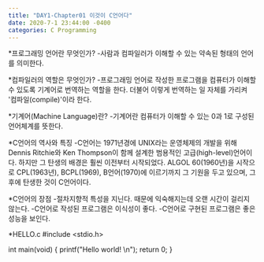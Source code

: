 ```yaml
---
title: "DAY1-Chapter01 이것이 C언어다"
date: 2020-7-1 23:44:00 -0400
categories: C Programming 
---
```

*프로그래밍 언어란 무엇인가?
-사람과 컴파일러가 이해할 수 있는 약속된 형태의 언어를 의미한다.

*컴파일러의 역할은 무엇인가?
-프로그래밍 언어로 작성한 프로그램을 컴퓨터가 이해할 수 있도록 기계어로 번역하는 역할을 한다. 더불어 이렇게 번역하는 일 자체를 가리켜 '컴파일(compile)'이라 한다.

*기계어(Machine Language)란?
-기계어란 컴퓨터가 이해할 수 있는 0과 1로 구성된 언어체계를 뜻한다.

*C언어의 역사와 특징
-C언어는 1971년경에 UNIX라는 운영체제의 개발을 위해 Dennis Ritchie와 Ken Thompson이 함께 설계한 범용적인 고급(high-level)언어이다. 하지만 그 탄생의 배경은 훨씬 이전부터 시작되었다.
ALGOL 60(1960년)을 시작으로 CPL(1963년), BCPL(1969), B언어(1970)에 이르기까지 그 기원을 두고 있으며, 그 후에 탄생한 것이 C언어이다.

*C언어의 장점
-절차지향적 특성을 지닌다. 때문에 익숙해지는데 오랜 시간이 걸리지 않는다.
-C언어로 작성된 프로그램은 이식성이 좋다.
-C언어로 구현된 프로그램은 좋은 성능을 보인다.

*HELLO.c
#include <stdio.h>

int main(void)
{
    printf("Hello world! \n");
    return 0;
}

